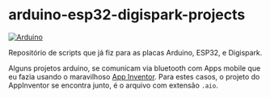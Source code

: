 # arduino-esp32-digispark-projects

[![Arduino](https://img.shields.io/badge/-Arduino-00979D?style=flat&logo=Arduino&logoColor=white)](https://www.arduino.cc/)

Repositório de scripts que já fiz para as placas Arduino, ESP32, e Digispark.

Alguns projetos arduino, se comunicam via bluetooth com Apps mobile que eu fazia usando o maravilhoso [App Inventor](http://appinventor.mit.edu/). Para estes casos, o projeto do AppInventor se encontra junto, é o arquivo com extensão `.aio`.
